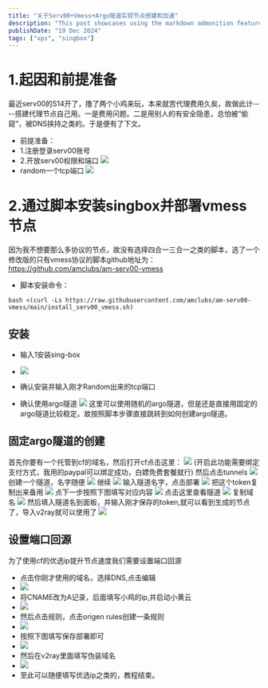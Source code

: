 ```yaml
---
title: "关于Serv00+Vmess+Argo隧道实现节点搭建和加速"
description: "This post showcases using the markdown admonition feature in Astro Cactus"
publishDate: "19 Dec 2024"
tags: ["vps", "singbox"]
---
```


# 1.起因和前提准备
最近serv00的S14开了，撸了两个小鸡来玩，本来就苦代理费用久矣，故做此计----搭建代理节点自己用。一是费用问题。二是用别人的有安全隐患，总怕被“偷窥”，被DNS挟持之类的。于是便有了下文。
- 前提准备：
- 1.注册登录serv00账号
- 2.开放serv00权限和端口
![](https://roim-picx-9nr.pages.dev/rest/gC2n7LK.png)
- random一个tcp端口
![](https://roim-picx-9nr.pages.dev/rest/3mqn7LK.png)
# 2.通过脚本安装singbox并部署vmess节点
因为我不想要那么多协议的节点，故没有选择四合一三合一之类的脚本，选了一个修改版的只有vmess协议的脚本github地址为：https://github.com/amclubs/am-serv00-vmess
- 脚本安装命令：
```
bash <(curl -Ls https://raw.githubusercontent.com/amclubs/am-serv00-vmess/main/install_serv00_vmess.sh)
```
## 安装
- 输入1安装sing-box

- ![](https://roim-picx-9nr.pages.dev/rest/U4To7LK.png)

- 确认安装并输入刚才Random出来的tcp端口

- 确认使用argo隧道
  ![](https://roim-picx-9nr.pages.dev/rest/928P7LK.png)
  这里可以使用随机的argo隧道，但是还是直接用固定的argo隧道比较稳定。故按照脚本步骤直接跳转到如何创建argo隧道。
## 固定argo隧道的创建 
首先你要有一个托管到cf的域名，然后打开cf点击这里：
![](https://roim-picx-9nr.pages.dev/rest/0eWp7LK.png)
(开启此功能需要绑定支付方式，我用的paypal可以绑定成功，白嫖免费套餐就行)
然后点击tunnels
![](https://roim-picx-9nr.pages.dev/rest/vOlQ7LK.png)
创建一个隧道，名字随便
![](https://roim-picx-9nr.pages.dev/rest/JFyQ7LK.png)
继续
![](https://roim-picx-9nr.pages.dev/rest/yl6q7LK.png)
输入隧道名字，点击部署
![](https://roim-picx-9nr.pages.dev/rest/r9mq7LK.png)
把这个token复制出来备用
![](https://roim-picx-9nr.pages.dev/rest/Nv4R7LK.png)
点下一步按照下图填写对应内容
![](https://roim-picx-9nr.pages.dev/rest/Wicr7LK.png)
点击这里查看隧道
![](https://roim-picx-9nr.pages.dev/rest/okMr7LK.png)
复制域名
![](https://roim-picx-9nr.pages.dev/rest/n5zr7LK.png)
然后填入隧道名到面板，并输入刚才保存的token,就可以看到生成的节点了，导入v2ray就可以使用了
![](https://roim-picx-9nr.pages.dev/rest/G5JS7LK.png)
## 设置端口回源
为了使用cf的优选ip提升节点速度我们需要设置端口回源
- 点击你刚才使用的域名，选择DNS,点击编辑
- ![](https://roim-picx-9nr.pages.dev/rest/fWFT7LK.png)
- 将CNAME改为A记录，后面填写小鸡的ip,并启动小黄云
- ![](https://roim-picx-9nr.pages.dev/rest/9YYT7LK.png)
- 然后点击规则，点击origen rules创建一条规则
- ![](https://roim-picx-9nr.pages.dev/rest/eZPt7LK.png)
- 按照下图填写保存部署即可
- ![](https://roim-picx-9nr.pages.dev/rest/5Psu7LK.png)
- 然后在v2ray里面填写伪装域名
- ![](https://roim-picx-9nr.pages.dev/rest/fx7V7LK.png)
- 至此可以随便填写优选ip之类的，教程结束。
